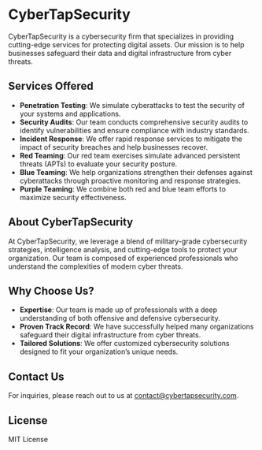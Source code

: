 # CyberTapSecurity

CyberTapSecurity is a cybersecurity firm that specializes in providing cutting-edge services for protecting digital assets. Our mission is to help businesses safeguard their data and digital infrastructure from cyber threats.

## Services Offered

- **Penetration Testing**: We simulate cyberattacks to test the security of your systems and applications.
- **Security Audits**: Our team conducts comprehensive security audits to identify vulnerabilities and ensure compliance with industry standards.
- **Incident Response**: We offer rapid response services to mitigate the impact of security breaches and help businesses recover.
- **Red Teaming**: Our red team exercises simulate advanced persistent threats (APTs) to evaluate your security posture.
- **Blue Teaming**: We help organizations strengthen their defenses against cyberattacks through proactive monitoring and response strategies.
- **Purple Teaming**: We combine both red and blue team efforts to maximize security effectiveness.

## About CyberTapSecurity

At CyberTapSecurity, we leverage a blend of military-grade cybersecurity strategies, intelligence analysis, and cutting-edge tools to protect your organization. Our team is composed of experienced professionals who understand the complexities of modern cyber threats.

## Why Choose Us?

- **Expertise**: Our team is made up of professionals with a deep understanding of both offensive and defensive cybersecurity.
- **Proven Track Record**: We have successfully helped many organizations safeguard their digital infrastructure from cyber threats.
- **Tailored Solutions**: We offer customized cybersecurity solutions designed to fit your organization’s unique needs.

## Contact Us

For inquiries, please reach out to us at [contact@cybertapsecurity.com](mailto:contact@cybertapsecurity.com).

## License

MIT License